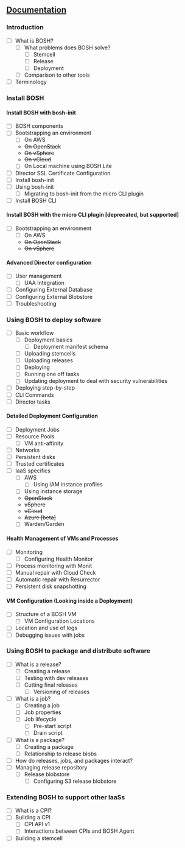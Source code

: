 
## [Documentation](https://bosh.io/docs)

### Introduction

 - [ ] What is BOSH?
	 - [ ] What problems does BOSH solve?
		 - [ ] Stemcell
		 - [ ] Release
		 - [ ] Deployment
	 - [ ] Comparison to other tools
 - [ ] Terminology

### Install BOSH

#### Install BOSH with bosh-init

 - [ ] BOSH components
 - [ ] Bootstrapping an environment
	 - [ ] On AWS
	 - ~~On OpenStack~~
	 - ~~On vSphere~~
	 - ~~On vCloud~~
	 - [ ] On Local machine using BOSH Lite
 - [ ] Director SSL Certificate Configuration
 - [ ] Install bosh-init
 - [ ] Using bosh-init
 	 - [ ] Migrating to bosh-init from the micro CLI plugin
 - [ ] Install BOSH CLI

#### Install BOSH with the micro CLI plugin [deprecated, but supported]

 - [ ] Bootstrapping an environment
 	 - [ ] On AWS
 	 - ~~On OpenStack~~
 	 - ~~On vSphere~~

#### Advanced Director configuration

 - [ ] User management
	 - [ ] UAA Integration
 - [ ] Configuring External Database
 - [ ] Configuring External Blobstore
 - [ ] Troubleshooting

### Using BOSH to deploy software

 - [ ] Basic workflow
	 - [ ] Deployment basics
		 - [ ] Deployment manifest schema
	 - [ ] Uploading stemcells
	 - [ ] Uploading releases
	 - [ ] Deploying
	 - [ ] Running one off tasks
	 - [ ] Updating deployment to deal with security vulnerabilities
 - [ ] Deploying step-by-step
 - [ ] CLI Commands
 - [ ] Director tasks

#### Detailed Deployment Configuration

 - [ ] Deployment Jobs
 - [ ] Resource Pools
	 - [ ] VM anti-affinity
 - [ ] Networks
 - [ ] Persistent disks
 - [ ] Trusted certificates
 - [ ] IaaS specifics
	 - [ ] AWS
		 - [ ] Using IAM instance profiles
	 - [ ] Using instance storage
	 - ~~OpenStack~~
	 - ~~vSphere~~
	 - ~~vCloud~~
	 - ~~Azure [beta]~~
	 - [ ] Warden/Garden

#### Health Management of VMs and Processes

 - [ ] Monitoring
	 - [ ] Configuring Health Monitor
 - [ ] Process monitoring with Monit
 - [ ] Manual repair with Cloud Check
 - [ ] Automatic repair with Resurrector
 - [ ] Persistent disk snapshotting

#### VM Configuration (Looking inside a Deployment)

 - [ ] Structure of a BOSH VM
	 - [ ] VM Configuration Locations
 - [ ] Location and use of logs
 - [ ] Debugging issues with jobs

### Using BOSH to package and distribute software

 - [ ] What is a release?
 	 - [ ] Creating a release
	 - [ ] Testing with dev releases
	 - [ ] Cutting final releases
		 - [ ] Versioning of releases
 - [ ] What is a job?
	 - [ ] Creating a job
	 - [ ] Job properties
	 - [ ] Job lifecycle
		 - [ ] Pre-start script
		 - [ ] Drain script
 - [ ] What is a package?
	 - [ ] Creating a package
	 - [ ] Relationship to release blobs
 - [ ] How do releases, jobs, and packages interact?
 - [ ] Managing release repository
	 - [ ] Release blobstore
		 - [ ] Configuring S3 release blobstore

### Extending BOSH to support other IaaSs

 - [ ] What is a CPI?
 - [ ] Building a CPI
	 - [ ] CPI API v1
	 - [ ] Interactions between CPIs and BOSH Agent
 - [ ] Building a stemcell
